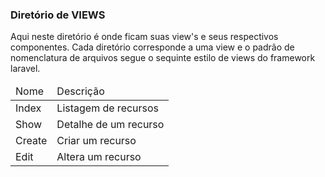 ### Diretório de VIEWS

Aqui neste diretório é onde ficam suas view's e seus respectivos componentes. Cada diretório corresponde a uma view e o padrão de nomenclatura de arquivos segue o sequinte estilo de views do framework laravel.

<table>
<thead>
    <tr>
        <td>Nome</td>
        <td>Descrição</td>
    </tr>    
</thead>
<tbody>
    <tr>
        <td>Index</td>
        <td>Listagem de recursos</td>
    </tr>
    <tr>
        <td>Show</td>
        <td>Detalhe de um recurso</td>
    </tr>
    <tr>
        <td>Create</td>
        <td>Criar um recurso</td>
    </tr>
    <tr>
        <td>Edit</td>
        <td>Altera um recurso</td>
    </tr>
</tbody>
</table>
